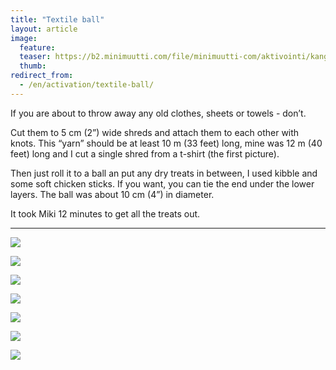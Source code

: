 ```yaml
---
title: "Textile ball"
layout: article
image:
  feature:
  teaser: https://b2.minimuutti.com/file/minimuutti-com/aktivointi/kangaspallo/DSC38537-245px.jpg
  thumb:
redirect_from:
  - /en/activation/textile-ball/
---
```


If you are about to throw away any old clothes, sheets or towels - don’t.

Cut them to 5 cm (2”) wide shreds and attach them to each other with knots. This “yarn” should be at least 10 m (33 feet) long, mine was 12 m (40 feet) long and I cut a single shred from a t-shirt (the first picture).

Then just roll it to a ball an put any dry treats in between, I used kibble and some soft chicken sticks. If you want, you can tie the end under the lower layers. The ball was about 10 cm (4”) in diameter.

It took Miki 12 minutes to get all the treats out.

---

![](https://b2.minimuutti.com/file/minimuutti-com/aktivointi/kangaspallo/DSC38431-800px.jpg)

![](https://b2.minimuutti.com/file/minimuutti-com/aktivointi/kangaspallo/DSC38449-800px.jpg)

![](https://b2.minimuutti.com/file/minimuutti-com/aktivointi/kangaspallo/DSC38460-800px.jpg)

![](https://b2.minimuutti.com/file/minimuutti-com/aktivointi/kangaspallo/DSC38520-800px.jpg)

![](https://b2.minimuutti.com/file/minimuutti-com/aktivointi/kangaspallo/DSC38537-800px.jpg)

![](https://b2.minimuutti.com/file/minimuutti-com/aktivointi/kangaspallo/DSC38589-800px.jpg)

![](https://b2.minimuutti.com/file/minimuutti-com/aktivointi/kangaspallo/DSC38443-800px.jpg)
